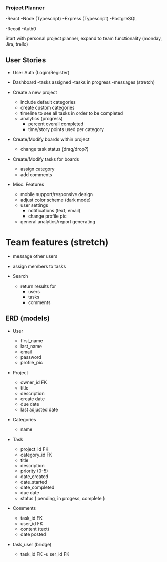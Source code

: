 ### Project Planner

-React
-Node (Typescript)
-Express (Typescript)
-PostgreSQL

-Recoil
-Auth0

Start with personal project planner, expand to team functionality (monday, Jira, trello)

## User Stories

- User Auth (Login/Register)

- Dashboard
  -tasks assigned
  -tasks in progress
  -messages (stretch)

- Create a new project
  - include default categories
  - create custom categories
  - timeline to see all tasks in order to be completed
  - analytics (progress)
    - percent overall completed
    - time/story points used per category

- Create/Modify boards within project
  - change task status (drag/drop?)

- Create/Modify tasks for boards
  - assign category
  - add comments

- Misc. Features
  - mobile support/responsive design
  - adjust color scheme (dark mode)
  - user settings
    - notifications (text, email)
    - change profile pic
  - general analytics/report generating

# Team features (stretch)
- message other users
- assign members to tasks

- Search
  - return results for
    - users
    - tasks
    - comments

## ERD (models)

- User
  - first_name
  - last_name
  - email
  - password
  - profile_pic

- Project
  - owner_id FK
  - title
  - description
  - create date
  - due date
  - last adjusted date

- Categories
  - name

- Task
  - project_id FK
  - category_id FK
  - title
  - description
  - priority (0-5)
  - date_created
  - date_started
  - date_completed
  - due date
  - status ( pending, in progess, complete )

- Comments
  - task_id FK
  - user_id FK
  - content (text)
  - date posted

- task_user (bridge)
    - task_id FK
    -u ser_id FK